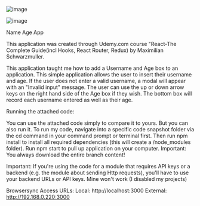 ![image](https://user-images.githubusercontent.com/110921145/232877768-cfc978d4-dd16-42d3-b3e6-6a1bfd286d59.png)

![image](https://user-images.githubusercontent.com/110921145/232878029-5fda3705-a235-407d-bd6e-c5c0ead09897.png)




Name Age App

This application was created through Udemy.com course "React-The Complete Guide(incl Hooks, React Router, Redux) by Maximilian Schwarzmuller.


This application taught me how to add a Username and Age box to an application. This simple application allows the user to insert their username and age.
If the user does not enter a valid username, a modal will appear with an "Invalid input" message.
The user can use the up or down arrow keys on the right hand side of the Age box if they wish.
The bottom box will record each username entered as well as their age.


Running the attached code:

You can use the attached code simply to compare it to yours. But you can also run it.
To run my code, navigate into a specific code snapshot folder via the cd command in your command prompt or terminal first.
Then run npm install to install all required dependencies (this will create a /node_modules folder).
Run npm start to pull up application on your computer.
Important: You always download the entire branch content!


Important: If you're using the code for a module that requires API keys or a backend (e.g. the module about sending Http requests), you'll have to use your backend URLs or API keys. Mine won't work (I disabled my projects)


Browsersync Access URLs:
Local: http://localhost:3000
External: http://192.168.0.220:3000
